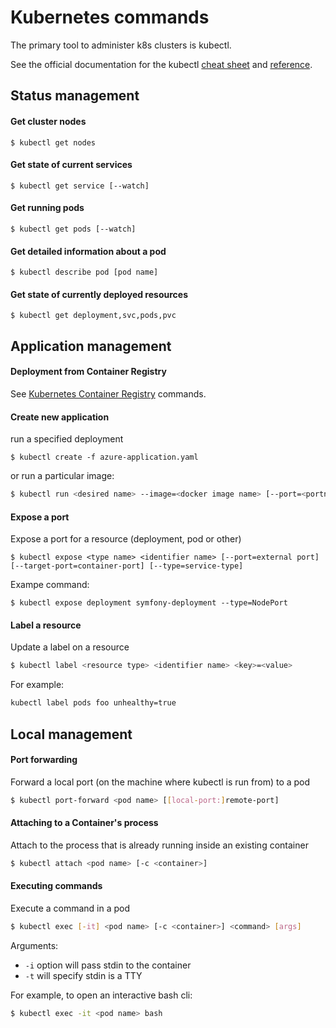 # Kubernetes commands
The primary tool to administer k8s clusters is kubectl.

See the official documentation for the kubectl 
[cheat sheet](https://kubernetes.io/docs/reference/kubectl/cheatsheet/)
and 
[reference](https://kubernetes.io/docs/reference/).


## Status management

#### Get cluster nodes
```
$ kubectl get nodes
```

#### Get state of current services
```
$ kubectl get service [--watch]
```

#### Get running pods
```
$ kubectl get pods [--watch]
```

#### Get detailed information about a pod
```
$ kubectl describe pod [pod name]
```

#### Get state of currently deployed resources
```
$ kubectl get deployment,svc,pods,pvc
```

## Application management

#### Deployment from Container Registry

See [Kubernetes Container Registry](K8sContainerRegistry.md) commands.

#### Create new application
run a specified deployment
```
$ kubectl create -f azure-application.yaml
```

or run a particular image:
```bash
$ kubectl run <desired name> --image=<docker image name> [--port=<portnumber>]
```

#### Expose a port
Expose a port for a resource (deployment, pod or other)
```
$ kubectl expose <type name> <identifier name> [--port=external port] [--target-port=container-port] [--type=service-type]
```
Exampe command:
```
$ kubectl expose deployment symfony-deployment --type=NodePort
```

#### Label a resource
Update a label on a resource
```bash
$ kubectl label <resource type> <identifier name> <key>=<value>
```
For example:
```bash
kubectl label pods foo unhealthy=true
```

## Local management

#### Port forwarding
Forward a local port (on the machine where kubectl is run from) to a pod
```bash
$ kubectl port-forward <pod name> [[local-port:]remote-port]
``` 

#### Attaching to a Container's process
Attach to the process that is already running inside an existing container
```bash
$ kubectl attach <pod name> [-c <container>]
```

#### Executing commands
Execute a command in a pod
```bash
$ kubectl exec [-it] <pod name> [-c <container>] <command> [args]
```
Arguments: 
- `-i` option will pass stdin to the container
- `-t` will specify stdin is a TTY

For example, to open an interactive bash cli:
```bash
$ kubectl exec -it <pod name> bash
```
